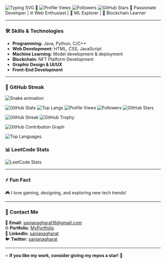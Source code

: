 ![Typing SVG](https://readme-typing-svg.herokuapp.com/?lines=Hi,+I'm+Sanjana!;Welcome+to+my+GitHub!&center=true&size=22) 👋
![Profile Views](https://komarev.com/ghpvc/?username=SanjanaGharat&color=blue)
![Followers](https://img.shields.io/github/followers/SanjanaGharat?style=social)
![GitHub Stars](https://img.shields.io/github/stars/SanjanaGharat?style=social)
🚀 Passionate Developer | 🌐 Web Enthusiast | 🤖 ML Explorer | 🔗 Blockchain Learner

---

### 🛠️ Skills & Technologies

- **Programming:** Java, Python, C/C++
- **Web Development:** HTML, CSS, JavaScript
- **Machine Learning:** Model development & deployment
- **Blockchain:** NFT Platform Development
- **Graphic Design & UI/UX**
- **Front-End Development**

---
### 📅 GitHub Streak

![Snake animation](https://github.com/SanjanaGharat/SanjanaGharat/blob/output/github-contribution-grid-snake.svg)


![GitHub Stats](https://github-readme-stats.vercel.app/api?username=SanjanaGharat&show_icons=true&theme=radical)
![Top Langs](https://github-readme-stats.vercel.app/api/top-langs/?username=SanjanaGharat&theme=radical)
![Profile Views](https://komarev.com/ghpvc/?username=SanjanaGharat&color=blue)
![Followers](https://img.shields.io/github/followers/SanjanaGharat?style=social)
![GitHub Stars](https://img.shields.io/github/stars/SanjanaGharat?style=social)

![GitHub Streak](https://github-readme-streak-stats.herokuapp.com/?user=sanjanagharat&theme=radical)
![GitHub Trophy](https://github-profile-trophy.vercel.app/?username=SanjanaGharat&theme=radical)

![GitHub Contribution Graph](https://github-readme-activity-graph.vercel.app/graph?username=SanjanaGharat&theme=radical)

![Top Languages](https://github-readme-stats.vercel.app/api/top-langs/?username=sanjanagharat&layout=compact&theme=radical)
### 📊 LeetCode Stats

![LeetCode Stats](https://leetcard.jacoblin.cool/sanjanagharat16?theme=radical)

---

### ⚡ Fun Fact
🎮 I love gaming, designing, and exploring new tech trends!

---

### 📩 Contact Me
📧 **Email:** [sanjanagharat16@gmail.com](mailto:sanjanagharat16@gmail.com)  
🌐 **Portfolio:** [MyPortfolio](#)  
📱 **LinkedIn:** [sanjanagharat](#)  
🐦 **Twitter:** [sanjanagharat](#)

---

⭐ **If you like my work, consider giving my repos a star!** 🌟
